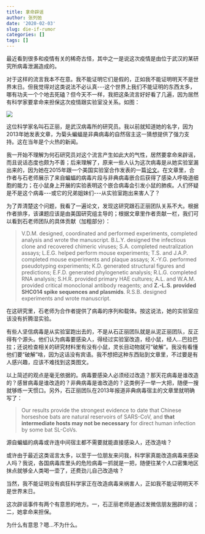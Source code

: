 ```yaml
---
title: 拿命辟谣
author: 张列弛
date: '2020-02-03'
slug: die-if-rumor
categories: []
tags: []
---
```

最近看到很多和疫情有关的稀奇古怪，其中之一是说这次疫情是由位于武汉的某研究所病毒泄漏造成的。   

对于这样的流言我本不在意。我不能证明它们是假的，正如我不能证明明天不是世界末日。但我觉得对这类说法不必认真---这个世界上我们不能证明的东西太多，哪有功夫一个个地去死磕？但今天不一样，我把这条流言好好看了几遍，因为居然有科学家要拿命来担保这次疫情跟实验室没关系。如图：

![](http://news.sciencenet.cn/upload/news/images/2020/2/202022166505980.jpg)

这位科学家名叫石正丽，是武汉病毒所的研究员。我以前就知道她的名字，因为2013年她发表文章，为菊头蝙蝠是非典病毒的自然宿主这一猜想提供了强力支持。这在当年是个火热的新闻。   

我一开始不理解为何石研究员对这个流言产生如此大的气性，居然要拿命来辟谣，而且说话态度也颇为不善；后来理解了，原来一些人认为这次病毒是从她实验室漏出来的，因为她在2015年跟一个美国实验室合作发表的一篇[论文](https://www.nature.com/articles/nm.3985)。在文章里，合作者与石老师展示了来自蝙蝠的病毒片段与非典病毒嵌合后获得了感染人呼吸道细胞的能力；在小鼠身上开展的实验表明这个嵌合病毒会引发小鼠的肺疾。人们怀疑是不是这个病毒---或它的兄弟姐妹们---从实验室跑出来害人了？      

为了弄清楚这个问题，我看了一遍论文，发现这研究跟石正丽团队关系不大。根据作者排序，该课题应该是由美国研究组主导的；根据文章里作者贡献一栏，我们可以看到石老师团队的具体贡献（加粗部分）：

> V.D.M. designed, coordinated and performed experiments, completed analysis and wrote the manuscript. B.L.Y. designed the infectious clone and recovered chimeric viruses; S.A. completed neutralization assays; L.E.G. helped perform mouse experiments; T.S. and J.A.P. completed mouse experiments and plaque assays; X.-Y.G. performed pseudotyping experiments; K.D. generated structural figures and predictions; E.F.D. generated phylogenetic analysis; R.L.G. completed RNA analysis; S.H.R. provided primary HAE cultures; A.L. and W.A.M. provided critical monoclonal antibody reagents; and **Z.-L.S. provided SHC014 spike sequences and plasmids**. R.S.B. designed experiments and wrote manuscript.  

在这研究里，石老师为合作者提供了病毒的序列和载体。按这说法，她的实验室应该没有折腾湿实验。   

有些人坚信病毒是从实验室跑出去的，不是从石正丽团队就是从泥正丽团队，反正得有个源头。他们认为病毒要感染人，得经过实验室改造，经小鼠，经人...巴拉巴拉；还说检查相关的研究材料里有没有小鼠，灵长目动物就可“破解”。我没有看懂他们要“破解”啥，因为这话没有宾语。我不想把这种东西贴到文章里，不过要是有人感兴趣，应该不难找到这类图文。   

以上简述的观点是毫无依据的。病毒要感染人必须经过改造？那天花病毒是谁改造的？感冒病毒是谁改造的？非典病毒是谁改造的？这类例子一举一大把，随便一搜就够练一天惯口。另外，石正丽团队在2013年报道非典病毒宿主的文章里就明确写了： 

> Our results provide the strongest evidence to date that Chinese horseshoe bats are natural reservoirs of SARS-CoV, and **that intermediate hosts may not be necessary** for direct human infection by some bat SL-CoVs.    

源自蝙蝠的病毒或许连中间宿主都不需要就能直接感染人，还改造啥？   

或许由于最近这类谣言太多，以至于一位朋友来问我，科学家真能改造病毒来感染人吗？我说，各国病毒库里头的危险病毒一抓就是一把，随便往某个人口密集地区抹点就够全人类喝一壶了，还费劲儿自己改造啥？   

当然，我不能证明没有疯狂科学家正在改造病毒来祸害人，正如我不能证明明天不是世界末日。   

这次辟谣事件有两个有意思的地方。一，石正丽老师是通过发微信朋友圈辟的谣；二，她拿命来担保。   

为什么有意思？嗯...不为什么。
